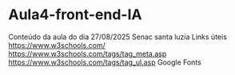 # Aula4-front-end-IA
Conteúdo da aula do dia 27/08/2025 Senac santa luzia
Links úteis 
https://www.w3schools.com/
https://www.w3schools.com/tags/tag_meta.asp
https://www.w3schools.com/tags/tag_ul.asp
Google Fonts
